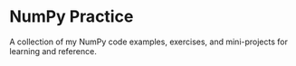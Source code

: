 # NumPy Practice
A collection of my NumPy code examples, exercises, and mini-projects for learning and reference.
